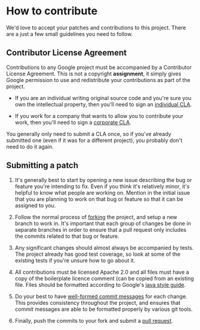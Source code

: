 # How to contribute

We'd love to accept your patches and contributions to this project. There are a
just a few small guidelines you need to follow.

## Contributor License Agreement

Contributions to any Google project must be accompanied by a Contributor License
Agreement. This is not a copyright **assignment**, it simply gives Google
permission to use and redistribute your contributions as part of the project.

- If you are an individual writing original source code and you're sure you own
  the intellectual property, then you'll need to sign an [individual
  CLA](https://developers.google.com/open-source/cla/individual).

- If you work for a company that wants to allow you to contribute your work,
  then you'll need to sign a [corporate
  CLA](https://developers.google.com/open-source/cla/corporate).

You generally only need to submit a CLA once, so if you've already submitted
one (even if it was for a different project), you probably don't need to do it
again.

## Submitting a patch

1. It's generally best to start by opening a new issue describing the bug or
   feature you're intending to fix. Even if you think it's relatively minor,
   it's helpful to know what people are working on. Mention in the initial issue
   that you are planning to work on that bug or feature so that it can be assigned
   to you.

1. Follow the normal process of
   [forking](https://help.github.com/articles/fork-a-repo) the project, and
   setup a new branch to work in. It's important that each group of changes be done
   in separate branches in order to ensure that a pull request only includes the
   commits related to that bug or feature.

1. Any significant changes should almost always be accompanied by tests. The
   project already has good test coverage, so look at some of the existing tests
   if you're unsure how to go about it.

1. All contributions must be licensed Apache 2.0 and all files must have a copy
   of the boilerplate licence comment (can be copied from an existing file.
   Files should be formatted according to Google's [java style
   guide](https://google.github.io/styleguide/javaguide.html).

1. Do your best to have [well-formed commit
   messages](http://tbaggery.com/2008/04/19/a-note-about-git-commit-messages.html)
   for each change. This provides consistency throughout the project, and ensures
   that commit messages are able to be formatted properly by various git tools.

1. Finally, push the commits to your fork and submit a [pull
   request](https://help.github.com/articles/creating-a-pull-request).

